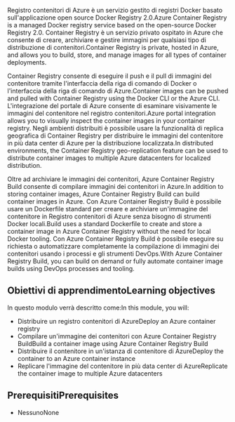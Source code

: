 <span data-ttu-id="9a4b2-101">Registro contenitori di Azure è un servizio gestito di registri Docker basato sull'applicazione open source Docker Registry 2.0.</span><span class="sxs-lookup"><span data-stu-id="9a4b2-101">Azure Container Registry is a managed Docker registry service based on the open-source Docker Registry 2.0.</span></span> <span data-ttu-id="9a4b2-102">Container Registry è un servizio privato ospitato in Azure che consente di creare, archiviare e gestire immagini per qualsiasi tipo di distribuzione di contenitori.</span><span class="sxs-lookup"><span data-stu-id="9a4b2-102">Container Registry is private, hosted in Azure, and allows you to build, store, and manage images for all types of container deployments.</span></span>

<span data-ttu-id="9a4b2-103">Container Registry consente di eseguire il push e il pull di immagini del contenitore tramite l'interfaccia della riga di comando di Docker o l'interfaccia della riga di comando di Azure.</span><span class="sxs-lookup"><span data-stu-id="9a4b2-103">Container images can be pushed and pulled with Container Registry using the Docker CLI or the Azure CLI.</span></span> <span data-ttu-id="9a4b2-104">L'integrazione del portale di Azure consente di esaminare visivamente le immagini del contenitore nel registro contenitori.</span><span class="sxs-lookup"><span data-stu-id="9a4b2-104">Azure portal integration allows you to visually inspect the container images in your container registry.</span></span> <span data-ttu-id="9a4b2-105">Negli ambienti distribuiti è possibile usare la funzionalità di replica geografica di Container Registry per distribuire le immagini del contenitore in più data center di Azure per la distribuzione localizzata.</span><span class="sxs-lookup"><span data-stu-id="9a4b2-105">In distributed environments, the Container Registry geo-replication feature can be used to distribute container images to multiple Azure datacenters for localized distribution.</span></span>

<span data-ttu-id="9a4b2-106">Oltre ad archiviare le immagini dei contenitori, Azure Container Registry Build consente di compilare immagini dei contenitori in Azure.</span><span class="sxs-lookup"><span data-stu-id="9a4b2-106">In addition to storing container images, Azure Container Registry Build can build container images in Azure.</span></span> <span data-ttu-id="9a4b2-107">Con Azure Container Registry Build è possibile usare un Dockerfile standard per creare e archiviare un'immagine del contenitore in Registro contenitori di Azure senza bisogno di strumenti Docker locali.</span><span class="sxs-lookup"><span data-stu-id="9a4b2-107">Build uses a standard Dockerfile to create and store a container image in Azure Container Registry without the need for local Docker tooling.</span></span> <span data-ttu-id="9a4b2-108">Con Azure Container Registry Build è possibile eseguire su richiesta o automatizzare completamente la compilazione di immagini dei contenitori usando i processi e gli strumenti DevOps.</span><span class="sxs-lookup"><span data-stu-id="9a4b2-108">With Azure Container Registry Build, you can build on demand or fully automate container image builds using DevOps processes and tooling.</span></span>

## <a name="learning-objectives"></a><span data-ttu-id="9a4b2-109">Obiettivi di apprendimento</span><span class="sxs-lookup"><span data-stu-id="9a4b2-109">Learning objectives</span></span>

<span data-ttu-id="9a4b2-110">In questo modulo verrà descritto come:</span><span class="sxs-lookup"><span data-stu-id="9a4b2-110">In this module, you will:</span></span>

- <span data-ttu-id="9a4b2-111">Distribuire un registro contenitori di Azure</span><span class="sxs-lookup"><span data-stu-id="9a4b2-111">Deploy an Azure container registry</span></span>
- <span data-ttu-id="9a4b2-112">Compilare un'immagine dei contenitori con Azure Container Registry Build</span><span class="sxs-lookup"><span data-stu-id="9a4b2-112">Build a container image using Azure Container Registry Build</span></span>
- <span data-ttu-id="9a4b2-113">Distribuire il contenitore in un'istanza di contenitore di Azure</span><span class="sxs-lookup"><span data-stu-id="9a4b2-113">Deploy the container to an Azure container instance</span></span>
- <span data-ttu-id="9a4b2-114">Replicare l'immagine del contenitore in più data center di Azure</span><span class="sxs-lookup"><span data-stu-id="9a4b2-114">Replicate the container image to multiple Azure datacenters</span></span>

## <a name="prerequisites"></a><span data-ttu-id="9a4b2-115">Prerequisiti</span><span class="sxs-lookup"><span data-stu-id="9a4b2-115">Prerequisites</span></span>  

- <span data-ttu-id="9a4b2-116">Nessuno</span><span class="sxs-lookup"><span data-stu-id="9a4b2-116">None</span></span>
